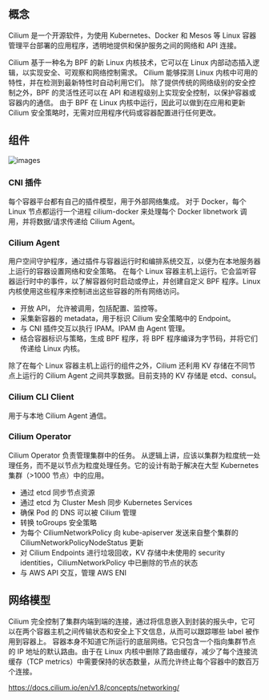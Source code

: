 ## 概念

Cilium 是一个开源软件，为使用 Kubernetes、Docker 和 Mesos 等 Linux 容器管理平台部署的应用程序，透明地提供和保护服务之间的网络和 API 连接。

Cilium 基于一种名为 BPF 的新 Linux 内核技术，它可以在 Linux 内部动态插入逻辑，以实现安全、可观察和网络控制需求。
Cilium 能够探测 Linux 内核中可用的特性，并在检测到最新特性时自动利用它们。
除了提供传统的网络级别的安全控制之外，BPF 的灵活性还可以在 API 和进程级别上实现安全控制，以保护容器或容器内的通信。
由于 BPF 在 Linux 内核中运行，因此可以做到在应用和更新 Cilium 安全策略时，无需对应用程序代码或容器配置进行任何更改。

## 组件

![images](http://70data.net/upload/kubernetes/cilium-arch.png)

### CNI 插件

每个容器平台都有自己的插件模型，用于外部网络集成。
对于 Docker，每个 Linux 节点都运行一个进程 cilium-docker 来处理每个 Docker libnetwork 调用，并将数据/请求传递给 Cilium Agent。

### Cilium Agent

用户空间守护程序，通过插件与容器运行时和编排系统交互，以便为在本地服务器上运行的容器设置网络和安全策略。
在每个 Linux 容器主机上运行。它会监听容器运行时中的事件，以了解容器何时启动或停止，并创建自定义 BPF 程序。Linux 内核使用这些程序来控制进出这些容器的所有网络访问。

- 开放 API， 允许被调用，包括配置、监控等。
- 采集新容器的 metadata，用于标识 Cilium 安全策略中的 Endpoint。
- 与 CNI 插件交互以执行 IPAM。IPAM 由 Agent 管理。
- 结合容器标识与策略，生成 BPF 程序，将 BPF 程序编译为字节码，并将它们传递给 Linux 内核。

除了在每个 Linux 容器主机上运行的组件之外，Cilium 还利用 KV 存储在不同节点上运行的 Cilium Agent 之间共享数据。目前支持的 KV 存储是 etcd、consul。

### Cilium CLI Client

用于与本地 Cilium Agent 通信。

### Cilium Operator

Cilium Operator 负责管理集群中的任务。
从逻辑上讲，应该以集群为粒度统一处理任务，而不是以节点为粒度处理任务。它的设计有助于解决在大型 Kubernetes 集群（>1000 节点）中的应用。

- 通过 etcd 同步节点资源
- 通过 etcd 为 Cluster Mesh 同步 Kubernetes Services
- 确保 Pod 的 DNS 可以被 Cilium 管理
- 转换 toGroups 安全策略
- 为每个 CiliumNetworkPolicy 向 kube-apiserver 发送来自整个集群的 CiliumNetworkPolicyNodeStatus 更新
- 对 Cilium Endpoints 进行垃圾回收，KV 存储中未使用的 security identities，CiliumNetworkPolicy 中已删除的节点的状态
- 与 AWS API 交互，管理 AWS ENI

## 网络模型

Cilium 完全控制了集群内端到端的连接，通过将信息嵌入到封装的报头中，它可以在两个容器主机之间传输状态和安全上下文信息，从而可以跟踪哪些 label 被作用到容器上。
容器本身不知道它所运行的底层网络。它只包含一个指向集群节点的 IP 地址的默认路由。由于在 Linux 内核中删除了路由缓存，减少了每个连接流缓存（TCP metrics）中需要保持的状态数量，从而允许终止每个容器中的数百万个连接。

https://docs.cilium.io/en/v1.8/concepts/networking/


